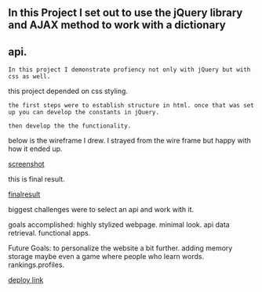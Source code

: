 ## In this Project I set out to use the jQuery library and AJAX method to work with a dictionary
## api. 

	In this project I demonstrate profiency not only with jQuery but with css as well.
this project depended on css styling.

	the first steps were to establish structure in html. once that was set up you can develop the constants in jQuery.

	then develop the the functionality.

 below is the wireframe I drew.
I strayed from the wire frame but happy with how it ended up.

[screenshot](https://imgur.com/UtdsA4x)

this is final result.

[finalresult](https://imgur.com/STvCx72)

biggest challenges were to select an api and work with it.

goals accomplished: highly stylized webpage. minimal look. api data retrieval. functional apps.


Future Goals: to personalize the website a bit further. adding memory storage maybe even a game
where people who learn words. rankings.profiles.

[deploy link ](https://koalacodes.github.io/fun-dictionary/)
